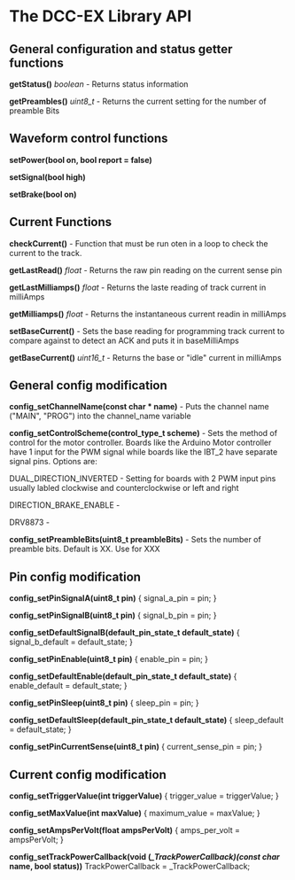 # The DCC-EX Library API 
 
## General configuration and status getter functions
 
 **getStatus()** _boolean_ - Returns status information
 
 **getPreambles()** _uint8_t_ - Returns the current setting for the number of preamble Bits
  
## Waveform control functions
 
 **setPower(bool on, bool report = false)**
 
 **setSignal(bool high)**
 
 **setBrake(bool on)**

## Current Functions
 
 **checkCurrent()** - Function that must be run oten in a loop to check the current to the track.

 **getLastRead()** _float_ - Returns the raw pin reading on the current sense pin
  
 **getLastMilliamps()** _float_ - Returns the laste reading of track current in milliAmps
  
 **getMilliamps()** _float_ - Returns the instantaneous current readin in milliAmps
  
 **setBaseCurrent()** - Sets the base reading for programming track current to compare against to detect an ACK and puts it in baseMilliAmps
  
  **getBaseCurrent()** _uint16_t_ - Returns the base or "idle" current in milliAmps
  

## General config modification

  **config_setChannelName(const char &ast; name)** - Puts the channel name ("MAIN", "PROG") into the channel_name variable
  
  **config_setControlScheme(control_type_t scheme)** - Sets the method of control for the motor controller. Boards like the Arduino Motor controller 
  have 1 input for the PWM signal while boards like the IBT_2 have separate signal pins. Options are:
  
  DUAL_DIRECTION_INVERTED - Setting for boards with 2 PWM input pins usually labled clockwise and counterclockwise or left and right
  
  DIRECTION_BRAKE_ENABLE -
  
  DRV8873 -

  **config_setPreambleBits(uint8_t preambleBits)** - Sets the number of preamble bits. Default is XX. Use for XXX

## Pin config modification

  **config_setPinSignalA(uint8_t pin)** { signal_a_pin = pin; }
  
  **config_setPinSignalB(uint8_t pin)** { signal_b_pin = pin; }
  
  **config_setDefaultSignalB(default_pin_state_t default_state)** { signal_b_default = default_state; }
  
  **config_setPinEnable(uint8_t pin)** { enable_pin = pin; }
  
  **config_setDefaultEnable(default_pin_state_t default_state)**  { enable_default = default_state; }
  
  **config_setPinSleep(uint8_t pin)** { sleep_pin = pin; }
  
  **config_setDefaultSleep(default_pin_state_t default_state)**  { sleep_default = default_state; }
  
  **config_setPinCurrentSense(uint8_t pin)** { current_sense_pin = pin; }

 ## Current config modification
 
  **config_setTriggerValue(int triggerValue)** { trigger_value = triggerValue; }
  
  **config_setMaxValue(int maxValue)** { maximum_value = maxValue; }
  
  **config_setAmpsPerVolt(float ampsPerVolt)** { amps_per_volt = ampsPerVolt; }

  **config_setTrackPowerCallback(void (*_TrackPowerCallback)(const char* name, bool status))**  TrackPowerCallback = _TrackPowerCallback;
